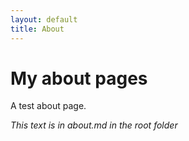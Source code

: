 ```yaml
---
layout: default
title: About
---
```

# My about pages

A test about page.

_This text is in about.md in the root folder_
